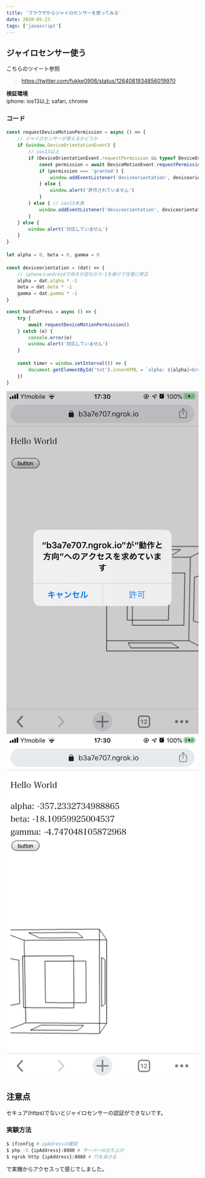 ```yaml
---
title: 'ブラウザからジャイロセンサーを使ってみる'
date: 2020-05-23
tags: ['javascript']
---
```


## ジャイロセンサー使う
こちらのツイート参照  
> https://twitter.com/fukke0906/status/1264081934856019970  

**検証環境**  
iphone: ios13以上 safari, chrome

### コード

```javascript
const requestDeviceMotionPermission = async () => {
    // ジャイロセンサーが使えるかどうか
	if (window.DeviceOrientationEvent) {
        // ios13以上
		if (DeviceOrientationEvent.requestPermission && typeof DeviceOrientationEvent.requestPermission === 'function') {
			const permission = await DeviceMotionEvent.requestPermission()
			if (permission === 'granted') {
         		window.addEventListener('deviceorientation', deviceorientation)
			} else {
				window.alert('許可されていません')
			}
		} else { // ios13未満
			window.addEventListener('deviceorientation', deviceorientation)
		}
	} else {
		window.alert('対応していません')
	}
}

let alpha = 0, beta = 0, gamma = 0

const deviceorientation = (dat) => {
    // iphoneとandroidで向きが逆なので-1を掛けて任意に修正
	alpha = dat.alpha * -1
	beta = dat.beta * -1
	gamma = dat.gamma * -1
}
```

```javascript
const handlePress = async () => {
	try {
		await requestDeviceMotionPermission()
	} catch (e) {
        console.error(e)
		window.alert('対応していません')
	}

    const timer = window.setInterval(() => {
        document.getElementById('txt').innerHTML = `alpha: ${alpha}<br>beta: ${beta}<br>gamma: ${gamma}`
    })
}
```

!['タイトル'](./images/20200523-2.PNG)
!['タイトル'](./images/20200523-1.PNG)

## 注意点
セキュア(https)でないとジャイロセンサーの認証ができないです。  

### 実験方法
```zsh
$ ifconfig # ipAdressの確認
$ php -S {ipAddress}:8080 # サーバーの立ち上げ
$ ngrok http {ipAddress}:8080 # 穴をあける
```
で実機からアクセスって感じでしました。  